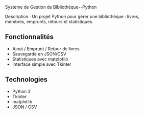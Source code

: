 Système de Gestion de Bibliothèque--Python

  Description :
Un projet Python pour gérer une bibliothèque : livres, membres, emprunts, retours et statistiques.

## Fonctionnalités
- Ajout / Emprunt / Retour de livres
- Sauvegarde en JSON/CSV
- Statistiques avec matplotlib
- Interface simple avec Tkinter

## Technologies
- Python 3
- Tkinter
- matplotlib
- JSON / CSV



